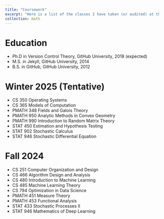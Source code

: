 ```yaml
---
title: "Coursework"
excerpt: "Here is a list of the classes I have taken (or audited) at the University of Waterloo -- I may have attached some of the notes I've taken in classes here."
collection: math
---
```




Education
======
* Ph.D in Version Control Theory, GitHub University, 2018 (expected)
* M.S. in Jekyll, GitHub University, 2014
* B.S. in GitHub, GitHub University, 2012

Winter 2025 (Tentative)
======
* CS 350 Operating Systems
* CS 365 Models of Computation
* PMATH 348 Fields and Galois Theory
* PMATH 950 Analytic Methods in Convex Geometry
* PMATH 990 Introduction to Random Matrix Theory
* STAT 450 Estimation and Hypothesis Testing
* STAT 902 Stochastic Calculus
* STAT 946 Stochastic Differential Equation

Fall 2024
======
* CS 251 Computer Organization and Design
* CS 466 Algorithm Design and Analysis
* CS 480 Introduction to Machine Learning
* CS 485 Machine Learning Theory
* CS 794 Optimization in Data Science
* PMATH 451 Measure Theory
* PMATH 453 Functional Analysis
* STAT 433 Stochastic Processes II
* STAT 946 Mathematics of Deep Learning
